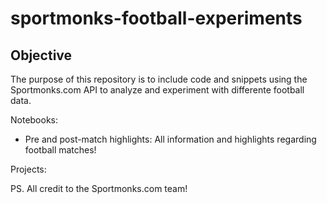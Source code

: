 # sportmonks-football-experiments

## Objective

The purpose of this repository is to include code and snippets using the Sportmonks.com API to analyze and experiment with differente football data. 

Notebooks:
- Pre and post-match highlights: All information and highlights regarding football matches!

Projects:


PS. All credit to the Sportmonks.com team!